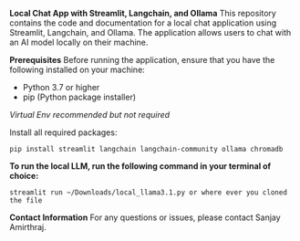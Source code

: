 **Local Chat App with Streamlit, Langchain, and Ollama**
This repository contains the code and documentation for a local chat application using Streamlit, Langchain, and Ollama. The application allows users to chat with an AI model locally on their machine.

**Prerequisites**
Before running the application, ensure that you have the following installed on your machine:
* Python 3.7 or higher
* pip (Python package installer)

_Virtual Env recommended but not required_

Install all required packages:

```pip install streamlit langchain langchain-community ollama chromadb```

**To run the local LLM, run the following command in your terminal of choice:**

```streamlit run ~/Downloads/local_llama3.1.py or where ever you cloned the file```

**Contact Information**
For any questions or issues, please contact Sanjay Amirthraj.
